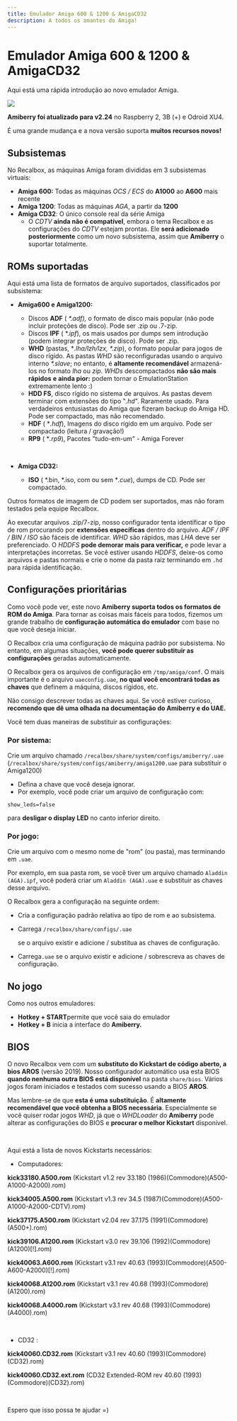 ```yaml
---
title: Emulador Amiga 600 & 1200 & AmigaCD32
description: A todos os amantes do Amiga!
---
```


# Emulador Amiga 600 & 1200 & AmigaCD32

Aqui está uma rápida introdução ao novo emulador Amiga.

![](https://gblobscdn.gitbook.com/assets%2F-LdKTX4ollh_G72-pO8z%2F-LyGfKSLcIDCh_LGWdwY%2F-LyGjOUWj0iTtI56ZehI%2Ff7c5336e-ff11-4946-ae58-a5fecf99ecb2.png?alt=media&token=43324b57-aa51-4735-8b94-e67cf0015452)

**Amiberry foi atualizado para v2.24** no Raspberry 2, 3B \(+\) e Odroid XU4.

É uma grande mudança e a nova versão suporta **muitos recursos novos!**

## Subsistemas <a id="subsistemas"></a>

No Recalbox, as máquinas Amiga foram divididas em 3 subsistemas virtuais:

* **Amiga 600:** Todas as máquinas _OCS / ECS_ do **A1000** ao **A600** mais recente
* **Amiga 1200**: Todas as máquinas _AGA_, a partir da **1200**
* **Amiga CD32**: O único console real da série Amiga
  * O _CDTV_ **ainda não é compatível**, embora o tema Recalbox e as configurações do _CDTV_ estejam prontas. Ele **será adicionado posteriormente** como um novo subsistema, assim que **Amiberry** o suportar totalmente.

## ROMs suportadas​ <a id="roms-suportadas"></a>

Aqui está uma lista de formatos de arquivo suportados, classificados por subsistema:

* **Amiga600 e Amiga1200:**

  * Discos **ADF** \( _\*.adf\),_ o formato de disco mais popular \(não pode incluir proteções de disco\). Pode ser .zip ou .7-zip.
  * Discos **IPF** \( \*._ipf_\), os mais usados ​​por dumps sem introdução \(podem integrar proteções de disco\). Pode ser .zip.
  * **WHD** \(pastas, \*_.lha/lzh/lzx, \*.zip_\), o formato popular para jogos de disco rígido. As pastas _WHD_ são reconfiguradas usando o arquivo interno _\*.slave_; no entanto, é **altamente recomendável** armazená-los no formato _lha_ ou _zip_. _WHDs_ descompactados **não são mais rápidos** **e ainda pior:** podem tornar o EmulationStation extremamente lento :\)
  * **HDD FS**, disco rígido no sistema de arquivos. As pastas devem terminar com extensões do tipo "_.hd_". Raramente usado. Para verdadeiros entusiastas do Amiga que fizeram backup do Amiga HD. Pode ser compactado, mas não recomendado.
  * **HDF** \( \*_.hdf_\), Imagens do disco rígido em um arquivo. Pode ser compactado \(leitura / gravação!\)
  * **RP9** \( \*_.rp9_\), Pacotes "tudo-em-um" - Amiga Forever

  ​

* **Amiga CD32:**
  * **ISO** \( \*.bin, \*.iso, com ou sem \*_.cue_\), dumps de CD. Pode ser compactado.

Outros formatos de imagem de CD podem ser suportados, mas não foram testados pela equipe Recalbox.

Ao executar arquivos .zip/7-zip, nosso configurador tenta identificar o tipo de rom procurando por **extensões específicas** dentro do arquivo. _ADF / IPF / BIN / ISO_ são fáceis de identificar. _WHD_ são rápidos, mas _LHA_ deve ser preferenciado. O _HDDFS_ **pode demorar mais para verificar,** e pode levar a interpretações incorretas. Se você estiver usando _HDDFS_, deixe-os como arquivos e pastas normais e crie o nome da pasta raiz terminando em `.hd` para rápida identificação.

## Configurações prioritárias​ <a id="configuracoes-prioritarias"></a>

Como você pode ver, este novo **Amiberry suporta todos os formatos de ROM do Amiga**. Para tornar as coisas mais fáceis para todos, fizemos um grande trabalho de **configuração automática do emulador** com base no que você deseja iniciar.

O Recalbox cria uma configuração de máquina padrão por subsistema. No entanto, em algumas situações, **você pode querer substituir as configurações** geradas automaticamente.

O Recalbox gera os arquivos de configuração em `/tmp/amiga/conf`. O mais importante é o arquivo `uaeconfig.uae`, **no qual você encontrará todas as chaves** que definem a máquina, discos rígidos, etc.

Não consigo descrever todas as chaves aqui. Se você estiver curioso, **recomendo que dê uma olhada na documentação do Amiberry e do UAE.**

Você tem duas maneiras de substituir as configurações:

### Por sistema: <a id="por-sistema"></a>

Crie um arquivo chamado `/recalbox/share/system/configs/amiberry/.uae` \(`/recalbox/share/system/configs/amiberry/amiga1200.uae` para substituir o Amiga1200\)

* Defina a chave que você deseja ignorar.
* Por exemplo, você pode criar um arquivo de configuração com:

```text
show_leds=false
```

para **desligar o display LED** no canto inferior direito.

### Por jogo: <a id="por-jogo"></a>

Crie um arquivo com o mesmo nome de "rom" \(ou pasta\), mas terminando em `.uae`.

Por exemplo, em sua pasta rom, se você tiver um arquivo chamado `Aladdin (AGA).ipf`, você poderá criar um `Aladdin (AGA).uae` e substituir as chaves desse arquivo.

O Recalbox gera a configuração na seguinte ordem:

* Cria a configuração padrão relativa ao tipo de rom e ao subsistema.
* Carrega `/recalbox/share/configs/.uae`

   se o arquivo existir e adicione / substitua as chaves de configuração.

* Carrega`.uae` se o arquivo existir e adicione / sobrescreva as chaves de configuração.

## No jogo <a id="no-jogo"></a>

Como nos outros emuladores:

* **Hotkey + START**permite que você saia do emulador
* **Hotkey + B** inicia a interface do **Amiberry.**

## BIOS​ <a id="bios"></a>

O novo Recalbox vem com um **substituto do Kickstart de código aberto, a bios AROS** \(versão 2019\). Nosso configurador automático usa esta BIOS **quando nenhuma outra BIOS está disponível** na pasta `share/bios`. Vários jogos foram iniciados e testados com sucesso usando a BIOS **AROS**.

Mas lembre-se de que **esta é uma substituição**. É **altamente recomendável que você obtenha a BIOS necessária**. Especialmente se você quiser rodar jogos _WHD_, já que o _WHDLoader_ do **Amiberry** pode alterar as configurações do BIOS e **procurar o melhor Kickstart** disponível.

​

Aqui está a lista de novos Kickstarts necessários:

* Computadores:

**kick33180.A500.rom** \(Kickstart v1.2 rev 33.180 \(1986\)\(Commodore\)\(A500-A1000-A2000\).rom\)

**kick34005.A500.rom** \(Kickstart v1.3 rev 34.5 \(1987\)\(Commodore\)\(A500-A1000-A2000-CDTV\).rom\)

**kick37175.A500.rom** \(Kickstart v2.04 rev 37.175 \(1991\)\(Commodore\)\(A500+\).rom\)

**kick39106.A1200.rom** \(Kickstart v3.0 rev 39.106 \(1992\)\(Commodore\)\(A1200\)\[!\].rom\)

**kick40063.A600.rom** \(Kickstart v3.1 rev 40.63 \(1993\)\(Commodore\)\(A500-A600-A2000\)\[!\].rom\)

**kick40068.A1200.rom** \(Kickstart v3.1 rev 40.68 \(1993\)\(Commodore\)\(A1200\).rom\)

**kick40068.A4000.rom** \(Kickstart v3.1 rev 40.68 \(1993\)\(Commodore\)\(A4000\).rom\)

​

* CD32 :

**kick40060.CD32.rom** \(Kickstart v3.1 rev 40.60 \(1993\)\(Commodore\)\(CD32\).rom\)

**kick40060.CD32.ext.rom** \(CD32 Extended-ROM rev 40.60 \(1993\)\(Commodore\)\(CD32\).rom\)

​

Espero que isso possa te ajudar =\)

